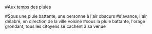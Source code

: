 #Aux temps des pluies

#Sous une pluie battante, une personne à l'air obscurs
#s'avance, l'air délabré, en direction de la ville voisine
#sous la pluie battante, l'orage grondant, tous les citoyens se cachent à sa venue
